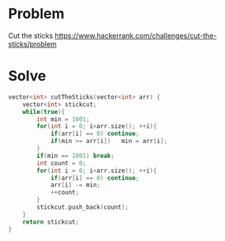 # Problem
Cut the sticks
https://www.hackerrank.com/challenges/cut-the-sticks/problem

# Solve
```c++
vector<int> cutTheSticks(vector<int> arr) {
    vector<int> stickcut;
    while(true){
        int min = 1001;
        for(int i = 0; i<arr.size(); ++i){
            if(arr[i] == 0) continue;
            if(min >= arr[i])   min = arr[i];
        }
        if(min == 1001) break;
        int count = 0;
        for(int i = 0; i<arr.size(); ++i){
            if(arr[i] == 0) continue;
            arr[i] -= min;
            ++count;
        }
        stickcut.push_back(count);
    }
    return stickcut;
}
```
